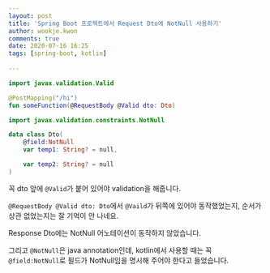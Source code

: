 ```yaml
---  
layout: post  
title: 'Spring Boot 프로젝트에서 Request Dto에 NotNull 사용하기'  
author: wookje.kwon  
comments: true  
date: 2020-07-16 16:25  
tags: [spring-boot, kotlin]  
  
---  
```


```kotlin
import javax.validation.Valid

@PostMapping("/hi")
fun someFunction(@RequestBody @Valid dto: Dto)
```

```kotlin
import javax.validation.constraints.NotNull

data class Dto(
    @field:NotNull
    var temp1: String? = null,

    var temp2: String? = null
)
```

꼭 dto 앞에 `@Valid`가 붙어 있어야 validation을 해줍니다.

`@RequestBody @Valid dto: Dto`에서 `@Vaild`가 뒤쪽에 있어야 동작했었는지, 순서가 상관 없었는지는 잘 기억이 안 나네요.

Response Dto에는 NotNull 어노테이션이 동작하지 않았습니다.  

그리고 `@NotNull`은 java annotation인데, kotlin에서 사용할 때는 꼭 `@field:NotNull`로 필드가 NotNull임을 명시해 주어야 한다고 들었습니다.  